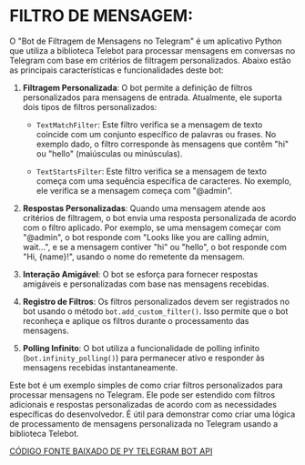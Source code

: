 # FILTRO DE MENSAGEM:
O "Bot de Filtragem de Mensagens no Telegram" é um aplicativo Python que utiliza a biblioteca Telebot para processar mensagens em conversas no Telegram com base em critérios de filtragem personalizados. Abaixo estão as principais características e funcionalidades deste bot:

1. **Filtragem Personalizada**: O bot permite a definição de filtros personalizados para mensagens de entrada. Atualmente, ele suporta dois tipos de filtros personalizados:
   
   - `TextMatchFilter`: Este filtro verifica se a mensagem de texto coincide com um conjunto específico de palavras ou frases. No exemplo dado, o filtro corresponde às mensagens que contêm "hi" ou "hello" (maiúsculas ou minúsculas).

   - `TextStartsFilter`: Este filtro verifica se a mensagem de texto começa com uma sequência específica de caracteres. No exemplo, ele verifica se a mensagem começa com "@admin".

2. **Respostas Personalizadas**: Quando uma mensagem atende aos critérios de filtragem, o bot envia uma resposta personalizada de acordo com o filtro aplicado. Por exemplo, se uma mensagem começar com "@admin", o bot responde com "Looks like you are calling admin, wait...", e se a mensagem contiver "hi" ou "hello", o bot responde com "Hi, {name}!", usando o nome do remetente da mensagem.

3. **Interação Amigável**: O bot se esforça para fornecer respostas amigáveis e personalizadas com base nas mensagens recebidas.

4. **Registro de Filtros**: Os filtros personalizados devem ser registrados no bot usando o método `bot.add_custom_filter()`. Isso permite que o bot reconheça e aplique os filtros durante o processamento das mensagens.

5. **Polling Infinito**: O bot utiliza a funcionalidade de polling infinito (`bot.infinity_polling()`) para permanecer ativo e responder às mensagens recebidas instantaneamente.

Este bot é um exemplo simples de como criar filtros personalizados para processar mensagens no Telegram. Ele pode ser estendido com filtros adicionais e respostas personalizadas de acordo com as necessidades específicas do desenvolvedor. É útil para demonstrar como criar uma lógica de processamento de mensagens personalizada no Telegram usando a biblioteca Telebot.

[CÓDIGO FONTE BAIXADO DE PY TELEGRAM BOT API](https://github.com/eternnoir/pyTelegramBotAPI/blob/master/examples/custom_filters/text_filter_example.py)